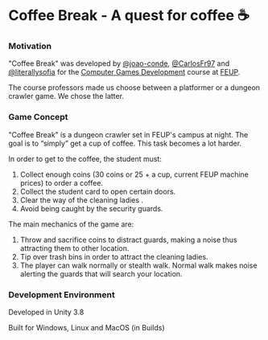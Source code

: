 # Coffee Break - A quest for coffee :coffee:

### Motivation

"Coffee Break" was developed by [@joao-conde](https://github.com/joao-conde), [@CarlosFr97](https://github.com/CarlosFr97) and [@literallysofia](https://github.com/literallysofia) for the [Computer Games Development](https://sigarra.up.pt/feup/en/UCURR_GERAL.FICHA_UC_VIEW?pv_ocorrencia_id=281244) course at [FEUP](https://sigarra.up.pt/feup/pt/web_page.inicial).

The course professors made us choose between a platformer or a dungeon crawler game. We chose the latter.


### Game Concept

"Coffee Break" is a dungeon crawler set in FEUP's campus at night. The goal is to “simply” get a cup of coffee. This task becomes a lot harder.

In order to get to the coffee, the student must:
1. Collect enough coins (30 coins or 25 + a cup, current FEUP machine prices) to order a coffee.
2. Collect the student card to open certain doors.
3. Clear the way of the cleaning ladies .
4. Avoid being caught by the security guards.


The main mechanics of the game are:
1. Throw and sacrifice coins to distract guards, making a noise thus attracting them to other location.
2. Tip over trash bins in order to attract the cleaning ladies.
3. The player can walk normally or stealth walk. Normal walk makes noise alerting the guards that will search your location.


### Development Environment

Developed in Unity 3.8

Built for Windows, Linux and MacOS (in Builds)
